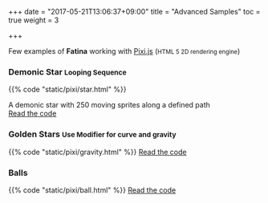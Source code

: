 +++
date = "2017-05-21T13:06:37+09:00"
title = "Advanced Samples"
toc = true
weight = 3

+++
<script src="https://cdnjs.cloudflare.com/ajax/libs/pixi.js/4.5.2/pixi.min.js"></script>

Few examples of **Fatina** working with [Pixi.js](http://www.pixijs.com/) (<small>HTML 5 2D rendering engine</small>)

<h3>Demonic Star <small>Looping Sequence</small></h3>

{{% code "static/pixi/star.html" %}}

A demonic star with 250 moving sprites along a defined path<br>
<a class="btn btn-primary" href="https://github.com/kefniark/Fatina/blob/gh-pages/src/static/pixi/star.html" target="_blank">Read the code</a>

<h3>Golden Stars <small>Use Modifier for curve and gravity</small></h3>

{{% code "static/pixi/gravity.html" %}}
<a class="btn btn-primary" href="https://github.com/kefniark/Fatina/blob/gh-pages/src/static/pixi/gravity.html" target="_blank">Read the code</a>

<h3>Balls</h3>

{{% code "static/pixi/ball.html" %}}
<a class="btn btn-primary" href="https://github.com/kefniark/Fatina/blob/gh-pages/src/static/pixi/ball.html" target="_blank">Read the code</a>

